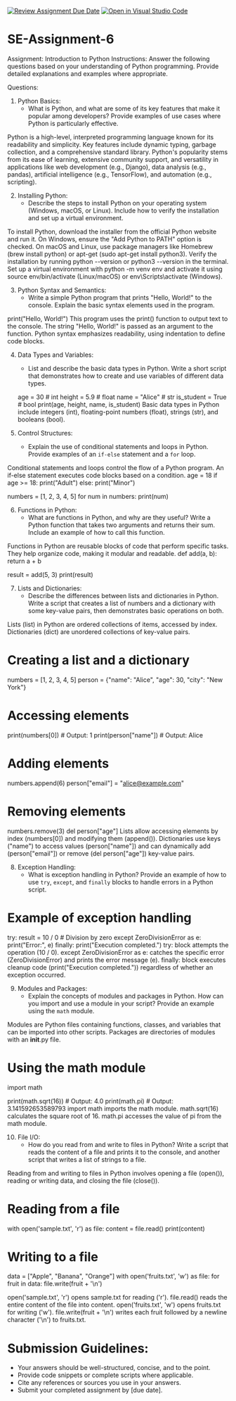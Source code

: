 [![Review Assignment Due Date](https://classroom.github.com/assets/deadline-readme-button-22041afd0340ce965d47ae6ef1cefeee28c7c493a6346c4f15d667ab976d596c.svg)](https://classroom.github.com/a/WfNmjXUk)
[![Open in Visual Studio Code](https://classroom.github.com/assets/open-in-vscode-2e0aaae1b6195c2367325f4f02e2d04e9abb55f0b24a779b69b11b9e10269abc.svg)](https://classroom.github.com/online_ide?assignment_repo_id=15375807&assignment_repo_type=AssignmentRepo)
# SE-Assignment-6
 Assignment: Introduction to Python
Instructions:
Answer the following questions based on your understanding of Python programming. Provide detailed explanations and examples where appropriate.

 Questions:

1. Python Basics:
   - What is Python, and what are some of its key features that make it popular among developers? Provide examples of use cases where Python is particularly effective.

Python is a high-level, interpreted programming language known for its readability and simplicity. Key features include dynamic typing, garbage collection, and a comprehensive standard library. Python's popularity stems from its ease of learning, extensive community support, and versatility in applications like web development (e.g., Django), data analysis (e.g., pandas), artificial intelligence (e.g., TensorFlow), and automation (e.g., scripting).

2. Installing Python:
   - Describe the steps to install Python on your operating system (Windows, macOS, or Linux). Include how to verify the installation and set up a virtual environment.

To install Python, download the installer from the official Python website and run it. On Windows, ensure the "Add Python to PATH" option is checked. On macOS and Linux, use package managers like Homebrew (brew install python) or apt-get (sudo apt-get install python3). Verify the installation by running python --version or python3 --version in the terminal. Set up a virtual environment with python -m venv env and activate it using source env/bin/activate (Linux/macOS) or env\Scripts\activate (Windows).

3. Python Syntax and Semantics:
   - Write a simple Python program that prints "Hello, World!" to the console. Explain the basic syntax elements used in the program.

print("Hello, World!")
This program uses the print() function to output text to the console. The string "Hello, World!" is passed as an argument to the function. Python syntax emphasizes readability, using indentation to define code blocks.

4. Data Types and Variables:
   - List and describe the basic data types in Python. Write a short script that demonstrates how to create and use variables of different data types.

   age = 30  # int
height = 5.9  # float
name = "Alice"  # str
is_student = True  # bool
print(age, height, name, is_student)
Basic data types in Python include integers (int), floating-point numbers (float), strings (str), and booleans (bool).

5. Control Structures:
   - Explain the use of conditional statements and loops in Python. Provide examples of an `if-else` statement and a `for` loop.

Conditional statements and loops control the flow of a Python program. An if-else statement executes code blocks based on a condition.
age = 18
if age >= 18:
    print("Adult")
else:
    print("Minor")

numbers = [1, 2, 3, 4, 5]
for num in numbers:
    print(num)


6. Functions in Python:
   - What are functions in Python, and why are they useful? Write a Python function that takes two arguments and returns their sum. Include an example of how to call this function.

Functions in Python are reusable blocks of code that perform specific tasks. They help organize code, making it modular and readable.
def add(a, b):
    return a + b

result = add(5, 3)
print(result)


7. Lists and Dictionaries:
   - Describe the differences between lists and dictionaries in Python. Write a script that creates a list of numbers and a dictionary with some key-value pairs, then demonstrates basic operations on both.

Lists (list) in Python are ordered collections of items, accessed by index. Dictionaries (dict) are unordered collections of key-value pairs. 
# Creating a list and a dictionary
numbers = [1, 2, 3, 4, 5]
person = {"name": "Alice", "age": 30, "city": "New York"}

# Accessing elements
print(numbers[0])      # Output: 1
print(person["name"])  # Output: Alice

# Adding elements
numbers.append(6)
person["email"] = "alice@example.com"

# Removing elements
numbers.remove(3)
del person["age"]
Lists allow accessing elements by index (numbers[0]) and modifying them (append()).
Dictionaries use keys ("name") to access values (person["name"]) and can dynamically add (person["email"]) or remove (del person["age"]) key-value pairs.

8. Exception Handling:
   - What is exception handling in Python? Provide an example of how to use `try`, `except`, and `finally` blocks to handle errors in a Python script.

# Example of exception handling
try:
    result = 10 / 0  # Division by zero
except ZeroDivisionError as e:
    print("Error:", e)
finally:
    print("Execution completed.")
try: block attempts the operation (10 / 0).
except ZeroDivisionError as e: catches the specific error (ZeroDivisionError) and prints the error message (e).
finally: block executes cleanup code (print("Execution completed.")) regardless of whether an exception occurred.

9. Modules and Packages:
   - Explain the concepts of modules and packages in Python. How can you import and use a module in your script? Provide an example using the `math` module.

Modules are Python files containing functions, classes, and variables that can be imported into other scripts. Packages are directories of modules with an __init__.py file.
# Using the math module
import math

print(math.sqrt(16))   # Output: 4.0
print(math.pi)         # Output: 3.141592653589793
import math imports the math module.
math.sqrt(16) calculates the square root of 16.
math.pi accesses the value of pi from the math module.

10. File I/O:
    - How do you read from and write to files in Python? Write a script that reads the content of a file and prints it to the console, and another script that writes a list of strings to a file.

Reading from and writing to files in Python involves opening a file (open()), reading or writing data, and closing the file (close()).
# Reading from a file
with open('sample.txt', 'r') as file:
    content = file.read()
    print(content)

# Writing to a file
data = ["Apple", "Banana", "Orange"]
with open('fruits.txt', 'w') as file:
    for fruit in data:
        file.write(fruit + '\n')
        
open('sample.txt', 'r') opens sample.txt for reading ('r').
file.read() reads the entire content of the file into content.
open('fruits.txt', 'w') opens fruits.txt for writing ('w').
file.write(fruit + '\n') writes each fruit followed by a newline character ('\n') to fruits.txt.

# Submission Guidelines:
- Your answers should be well-structured, concise, and to the point.
- Provide code snippets or complete scripts where applicable.
- Cite any references or sources you use in your answers.
- Submit your completed assignment by [due date].


